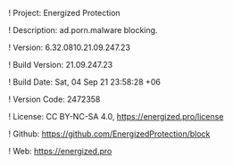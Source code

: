 ! Project: Energized Protection

! Description: ad.porn.malware blocking.

! Version: 6.32.0810.21.09.247.23

! Build Version: 21.09.247.23

! Build Date: Sat, 04 Sep 21 23:58:28 +06

! Version Code: 2472358

! License: CC BY-NC-SA 4.0, https://energized.pro/license

! Github: https://github.com/EnergizedProtection/block

! Web: https://energized.pro
